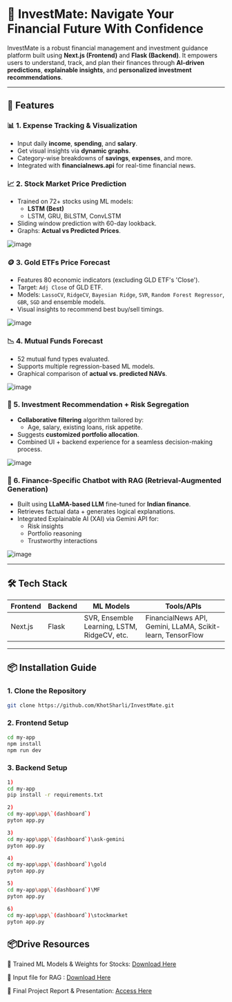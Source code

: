 # 💼 InvestMate: Navigate Your Financial Future With Confidence

InvestMate is a robust financial management and investment guidance platform built using **Next.js (Frontend)** and **Flask (Backend)**. It empowers users to understand, track, and plan their finances through **AI-driven predictions**, **explainable insights**, and **personalized investment recommendations**.

---

## 🚀 Features

### 📊 1. Expense Tracking & Visualization
- Input daily **income**, **spending**, and **salary**.
- Get visual insights via **dynamic graphs**.
- Category-wise breakdowns of **savings**, **expenses**, and more.
- Integrated with **financialnews.api** for real-time financial news.

### 📈 2. Stock Market Price Prediction
- Trained on 72+ stocks using ML models:
  - **LSTM (Best)**
  - LSTM, GRU, BiLSTM, ConvLSTM
- Sliding window prediction with 60-day lookback.
- Graphs: **Actual vs Predicted Prices**.

![image](https://github.com/user-attachments/assets/a8e303fa-099f-47d2-8986-7b788023881c)

### 🪙 3. Gold ETFs Price Forecast
- Features 80 economic indicators (excluding GLD ETF's 'Close').
- Target: `Adj Close` of GLD ETF.
- Models: `LassoCV`, `RidgeCV`, `Bayesian Ridge`, `SVR`, `Random Forest Regressor`, `GBR`, `SGD`  and ensemble models.
- Visual insights to recommend best buy/sell timings.
  
![image](https://github.com/user-attachments/assets/e5fad368-82f9-43ef-a52f-5d37253ae096)

### 📉 4. Mutual Funds Forecast
- 52 mutual fund types evaluated.
- Supports multiple regression-based ML models.
- Graphical comparison of **actual vs. predicted NAVs**.

![image](https://github.com/user-attachments/assets/b64d7852-578f-41a8-a5f1-d3fdcbed9d71)

### 🤖 5. Investment Recommendation + Risk Segregation
- **Collaborative filtering** algorithm tailored by:
  - Age, salary, existing loans, risk appetite.
- Suggests **customized portfolio allocation**.
- Combined UI + backend experience for a seamless decision-making process.

![image](https://github.com/user-attachments/assets/69ce12d9-d03f-4430-8e24-e1ab83016147)


### 🧠 6. Finance-Specific Chatbot with RAG (Retrieval-Augmented Generation)
- Built using **LLaMA-based LLM** fine-tuned for **Indian finance**.
- Retrieves factual data + generates logical explanations.
- Integrated Explainable AI (XAI) via Gemini API for:
  - Risk insights
  - Portfolio reasoning
  - Trustworthy interactions
  
![image](https://github.com/user-attachments/assets/3ad6726f-a31b-431c-b907-08fe369cf5ea)

---

## 🛠 Tech Stack

| Frontend | Backend | ML Models | Tools/APIs |
|----------|---------|-----------|------------|
| Next.js  | Flask   | SVR, Ensemble Learning, LSTM, RidgeCV, etc. | FinancialNews API, Gemini, LLaMA, Scikit-learn, TensorFlow |

---

## 📦 Installation Guide

### 1. Clone the Repository
```bash
git clone https://github.com/KhotSharli/InvestMate.git
```

### 2. Frontend Setup 
```bash
cd my-app
npm install
npm run dev
```

### 3. Backend Setup 
```bash
1)
cd my-app
pip install -r requirements.txt

2)
cd my-app\app\`(dashboard`)
pyton app.py

3)
cd my-app\app\`(dashboard`)\ask-gemini
pyton app.py

4)
cd my-app\app\`(dashboard`)\gold
pyton app.py

5)
cd my-app\app\`(dashboard`)\MF
pyton app.py

6)
cd my-app\app\`(dashboard`)\stockmarket
pyton app.py

```
## 📦Drive Resources
📁 Trained ML Models & Weights for Stocks: [Download Here](https://drive.google.com/drive/folders/1PbRuuUGri7rPg2jWpYWpDOY6St1Djro0)

📁 Input file for RAG : [Download Here](https://drive.google.com/drive/folders/1OMBsL5-cZvvFF8emnOrIdlhyEjtDU6w5)

📁 Final Project Report & Presentation: [Access Here](https://drive.google.com/drive/folders/1HdhgpD5EGJQ38h9yFehaBeGo4G1w8ASZ)
